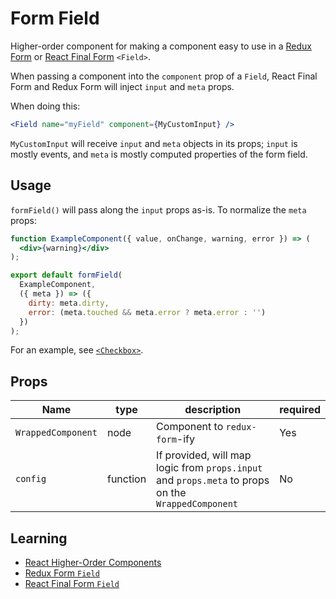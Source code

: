 # Form Field
Higher-order component for making a component easy to use in a [Redux Form](https://github.com/erikras/redux-form) or [React Final Form](https://github.com/final-form/react-final-form) `<Field>`.

When passing a component into the `component` prop of a `Field`, React Final Form and Redux Form will inject `input` and `meta` props.

When doing this:
```jsx
<Field name="myField" component={MyCustomInput} />
```
`MyCustomInput` will receive `input` and `meta` objects in its props;
`input` is mostly events, and `meta` is mostly computed properties of the form field.

## Usage
`formField()` will pass along the `input` props as-is. To normalize the `meta` props:
```jsx
function ExampleComponent({ value, onChange, warning, error }) => (
  <div>{warning}</div>
);

export default formField(
  ExampleComponent,
  ({ meta }) => ({
    dirty: meta.dirty,
    error: (meta.touched && meta.error ? meta.error : '')
  })
);
```

For an example, see [`<Checkbox>`](../Checkbox).

## Props
Name | type | description | required
--- | --- | --- | ---
`WrappedComponent` | node | Component to `redux-form`-ify | Yes
`config` | function | If provided, will map logic from `props.input` and `props.meta` to props on the `WrappedComponent` | No

## Learning
- [React Higher-Order Components](https://reactjs.org/docs/higher-order-components.html)
- [Redux Form `Field`](https://github.com/erikras/redux-form/blob/master/docs/api/Field.md)
- [React Final Form `Field`](https://github.com/final-form/react-final-form#fieldprops)
